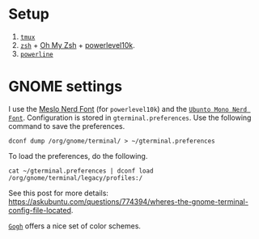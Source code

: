 # Setup

1. [`tmux`](https://github.com/tmux/tmux/wiki)
2. [`zsh`](https://www.zsh.org/) + [Oh My Zsh](https://ohmyz.sh/) + [powerlevel10k](https://github.com/romkatv/powerlevel10k#fonts).
3. [`powerline`](https://github.com/powerline/powerline)

# GNOME settings

I use the [Meslo Nerd Font](https://github.com/romkatv/powerlevel10k#fonts) (for `powerlevel10k`) and the [`Ubunto Mono Nerd Font`](https://github.com/ryanoasis/nerd-fonts/tree/master/patched-fonts/UbuntuMono). Configuration is stored in `gterminal.preferences`. Use the following command to save the preferences.

```shell
dconf dump /org/gnome/terminal/ > ~/gterminal.preferences
```

To load the preferences, do the following. 

```shell
cat ~/gterminal.preferences | dconf load /org/gnome/terminal/legacy/profiles:/
```

See this post for more details: https://askubuntu.com/questions/774394/wheres-the-gnome-terminal-config-file-located. 

[`Gogh`](https://github.com/Gogh-Co/Gogh) offers a nice set of color schemes.
